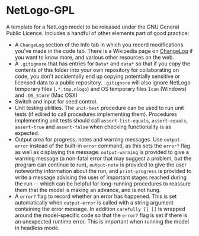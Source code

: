 # NetLogo-GPL
A template for a NetLogo model to be released under the GNU General Public Licence. Includes a handful of other elements part of good practice:

  + A `ChangeLog` section of the Info tab in which you record modifications you've made in the code tab. There is a Wikipedia page on [ChangeLog](https://en.wikipedia.org/wiki/Changelog) if you want to know more, and various other resources on the web.
  + A `.gitignore` that has entries for `Data*` and `data*` so that if you copy the contents of this folder into your own repository for collaborating on code, you don't accidentally end up copying potentially sensitive or licensed data to a public repository. `.gitignore` will also ignore NetLogo temporary files (`.*.tmp.nlogo`) and OS temporary files `Icon` (Windows) and `.DS_Store` (Mac OSX)
  + Switch and input for seed control.
  + Unit testing utilities. The `unit-test` procedure can be used to run unit tests (if edited to call procedures implementing them). Procedures implementing unit tests should call `assert-list-equals`, `assert-equals`, `assert-true` and `assert-false` when checking functionality is as expected.
  + Output area for progress, notes and warning messages. Use `output-error` instead of the built-in `error` command, as this sets the `error?` flag as well as displaying the message. `output-warning` is provided to give a warning message (a non-fatal error that may suggest a problem, but the program can continue to run), `output-note` is provided to give the user noteworthy information about the run, and `print-progress` is provided to write a message advising the user of important stages reached during the run -- which can be helpful for long-running procedures to reassure them that the model is making an advance, and is not hung.
  + A `error?` flag to record whether an error has happened. This is set automatically when `output-error` is called with a string argument containing the error message. In addition `carefully [] []` is wrapped around the model-specific code so that the `error?` flag is set if there is an unexpected runtime error. This is important when running the model in headless mode.
